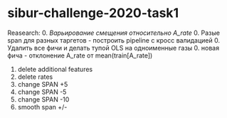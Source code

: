 # sibur-challenge-2020-task1

Reasearch: 
0. _Варьирование смещения относительно A_rate_ 
0. Разые span для разных таргетов - построить pipeline с кросс валидацией 
0. Удалить все фичи и делать тупой OLS на одноименные газы
0. новая фича - отклонение A_rate от mean(train[A_rate])
1.  delete additional features
2.  delete rates
3.  change SPAN +5
4.  change SPAN -5
5.  change SPAN -10
6.  smooth span +/-
